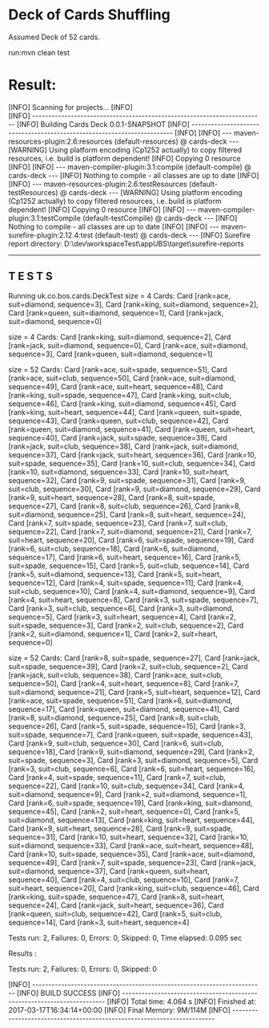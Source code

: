 Deck of Cards Shuffling
==========================
Assumed Deck of 52 cards.

run:mvn clean test

Result:
========
[INFO] Scanning for projects...
[INFO]                                                                         
[INFO] ------------------------------------------------------------------------
[INFO] Building Cards Deck 0.0.1-SNAPSHOT
[INFO] ------------------------------------------------------------------------
[INFO] 
[INFO] --- maven-resources-plugin:2.6:resources (default-resources) @ cards-deck ---
[WARNING] Using platform encoding (Cp1252 actually) to copy filtered resources, i.e. build is platform dependent!
[INFO] Copying 0 resource
[INFO] 
[INFO] --- maven-compiler-plugin:3.1:compile (default-compile) @ cards-deck ---
[INFO] Nothing to compile - all classes are up to date
[INFO] 
[INFO] --- maven-resources-plugin:2.6:testResources (default-testResources) @ cards-deck ---
[WARNING] Using platform encoding (Cp1252 actually) to copy filtered resources, i.e. build is platform dependent!
[INFO] Copying 0 resource
[INFO] 
[INFO] --- maven-compiler-plugin:3.1:testCompile (default-testCompile) @ cards-deck ---
[INFO] Nothing to compile - all classes are up to date
[INFO] 
[INFO] --- maven-surefire-plugin:2.12.4:test (default-test) @ cards-deck ---
[INFO] Surefire report directory: D:\dev\workspaceTest\appUBS\target\surefire-reports

-------------------------------------------------------
 T E S T S
-------------------------------------------------------
Running uk.co.bos.cards.DeckTest
size = 4
 Cards: 
Card [rank=ace, suit=diamond, sequence=3], 
Card [rank=king, suit=diamond, sequence=2], 
Card [rank=queen, suit=diamond, sequence=1], 
Card [rank=jack, suit=diamond, sequence=0]


size = 4
 Cards: 
Card [rank=king, suit=diamond, sequence=2], 
Card [rank=jack, suit=diamond, sequence=0], 
Card [rank=ace, suit=diamond, sequence=3], 
Card [rank=queen, suit=diamond, sequence=1]


size = 52
 Cards: 
Card [rank=ace, suit=spade, sequence=51], 
Card [rank=ace, suit=club, sequence=50], 
Card [rank=ace, suit=diamond, sequence=49], 
Card [rank=ace, suit=heart, sequence=48], 
Card [rank=king, suit=spade, sequence=47], 
Card [rank=king, suit=club, sequence=46], 
Card [rank=king, suit=diamond, sequence=45], 
Card [rank=king, suit=heart, sequence=44], 
Card [rank=queen, suit=spade, sequence=43], 
Card [rank=queen, suit=club, sequence=42], 
Card [rank=queen, suit=diamond, sequence=41], 
Card [rank=queen, suit=heart, sequence=40], 
Card [rank=jack, suit=spade, sequence=39], 
Card [rank=jack, suit=club, sequence=38], 
Card [rank=jack, suit=diamond, sequence=37], 
Card [rank=jack, suit=heart, sequence=36], 
Card [rank=10, suit=spade, sequence=35], 
Card [rank=10, suit=club, sequence=34], 
Card [rank=10, suit=diamond, sequence=33], 
Card [rank=10, suit=heart, sequence=32], 
Card [rank=9, suit=spade, sequence=31], 
Card [rank=9, suit=club, sequence=30], 
Card [rank=9, suit=diamond, sequence=29], 
Card [rank=9, suit=heart, sequence=28], 
Card [rank=8, suit=spade, sequence=27], 
Card [rank=8, suit=club, sequence=26], 
Card [rank=8, suit=diamond, sequence=25], 
Card [rank=8, suit=heart, sequence=24], 
Card [rank=7, suit=spade, sequence=23], 
Card [rank=7, suit=club, sequence=22], 
Card [rank=7, suit=diamond, sequence=21], 
Card [rank=7, suit=heart, sequence=20], 
Card [rank=6, suit=spade, sequence=19], 
Card [rank=6, suit=club, sequence=18], 
Card [rank=6, suit=diamond, sequence=17], 
Card [rank=6, suit=heart, sequence=16], 
Card [rank=5, suit=spade, sequence=15], 
Card [rank=5, suit=club, sequence=14], 
Card [rank=5, suit=diamond, sequence=13], 
Card [rank=5, suit=heart, sequence=12], 
Card [rank=4, suit=spade, sequence=11], 
Card [rank=4, suit=club, sequence=10], 
Card [rank=4, suit=diamond, sequence=9], 
Card [rank=4, suit=heart, sequence=8], 
Card [rank=3, suit=spade, sequence=7], 
Card [rank=3, suit=club, sequence=6], 
Card [rank=3, suit=diamond, sequence=5], 
Card [rank=3, suit=heart, sequence=4], 
Card [rank=2, suit=spade, sequence=3], 
Card [rank=2, suit=club, sequence=2], 
Card [rank=2, suit=diamond, sequence=1], 
Card [rank=2, suit=heart, sequence=0]


size = 52
 Cards: 
Card [rank=8, suit=spade, sequence=27], 
Card [rank=jack, suit=spade, sequence=39], 
Card [rank=2, suit=club, sequence=2], 
Card [rank=jack, suit=club, sequence=38], 
Card [rank=ace, suit=club, sequence=50], 
Card [rank=4, suit=heart, sequence=8], 
Card [rank=7, suit=diamond, sequence=21], 
Card [rank=5, suit=heart, sequence=12], 
Card [rank=ace, suit=spade, sequence=51], 
Card [rank=6, suit=diamond, sequence=17], 
Card [rank=queen, suit=diamond, sequence=41], 
Card [rank=8, suit=diamond, sequence=25], 
Card [rank=8, suit=club, sequence=26], 
Card [rank=5, suit=spade, sequence=15], 
Card [rank=3, suit=spade, sequence=7], 
Card [rank=queen, suit=spade, sequence=43], 
Card [rank=9, suit=club, sequence=30], 
Card [rank=6, suit=club, sequence=18], 
Card [rank=9, suit=diamond, sequence=29], 
Card [rank=2, suit=spade, sequence=3], 
Card [rank=3, suit=diamond, sequence=5], 
Card [rank=3, suit=club, sequence=6], 
Card [rank=6, suit=heart, sequence=16], 
Card [rank=4, suit=spade, sequence=11], 
Card [rank=7, suit=club, sequence=22], 
Card [rank=10, suit=club, sequence=34], 
Card [rank=4, suit=diamond, sequence=9], 
Card [rank=2, suit=diamond, sequence=1], 
Card [rank=6, suit=spade, sequence=19], 
Card [rank=king, suit=diamond, sequence=45], 
Card [rank=2, suit=heart, sequence=0], 
Card [rank=5, suit=diamond, sequence=13], 
Card [rank=king, suit=heart, sequence=44], 
Card [rank=9, suit=heart, sequence=28], 
Card [rank=9, suit=spade, sequence=31], 
Card [rank=10, suit=heart, sequence=32], 
Card [rank=10, suit=diamond, sequence=33], 
Card [rank=ace, suit=heart, sequence=48], 
Card [rank=10, suit=spade, sequence=35], 
Card [rank=ace, suit=diamond, sequence=49], 
Card [rank=7, suit=spade, sequence=23], 
Card [rank=jack, suit=diamond, sequence=37], 
Card [rank=queen, suit=heart, sequence=40], 
Card [rank=4, suit=club, sequence=10], 
Card [rank=7, suit=heart, sequence=20], 
Card [rank=king, suit=club, sequence=46], 
Card [rank=king, suit=spade, sequence=47], 
Card [rank=8, suit=heart, sequence=24], 
Card [rank=jack, suit=heart, sequence=36], 
Card [rank=queen, suit=club, sequence=42], 
Card [rank=5, suit=club, sequence=14], 
Card [rank=3, suit=heart, sequence=4]


Tests run: 2, Failures: 0, Errors: 0, Skipped: 0, Time elapsed: 0.095 sec

Results :

Tests run: 2, Failures: 0, Errors: 0, Skipped: 0

[INFO] ------------------------------------------------------------------------
[INFO] BUILD SUCCESS
[INFO] ------------------------------------------------------------------------
[INFO] Total time: 4.064 s
[INFO] Finished at: 2017-03-17T16:34:14+00:00
[INFO] Final Memory: 9M/114M
[INFO] ------------------------------------------------------------------------
